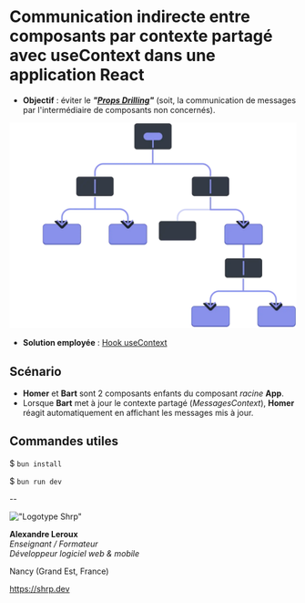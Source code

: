 # Communication indirecte entre composants par contexte partagé avec useContext dans une application React

- __Objectif__ : éviter le ___"[Props Drilling](https://react.dev/learn/passing-data-deeply-with-context)"___ (soit, la communication de messages par l'intermédiaire de composants non concernés).

![Props Drilling](./readme-assets/passing_data_prop_drilling.webp)

- __Solution employée__ : [Hook useContext](https://react.dev/reference/react/useContext)

## Scénario

- __Homer__ et __Bart__ sont 2 composants enfants du composant _racine_ __App__.
- Lorsque __Bart__ met à jour le contexte partagé (_MessagesContext_), __Homer__ réagit automatiquement en affichant les messages mis à jour.

## Commandes utiles

$ `bun install`

$ `bun run dev`

--

!["Logotype Shrp"](https://sherpa.one/images/sherpa-logotype.png)

__Alexandre Leroux__  
_Enseignant / Formateur_  
_Développeur logiciel web & mobile_

Nancy (Grand Est, France)

<https://shrp.dev>
